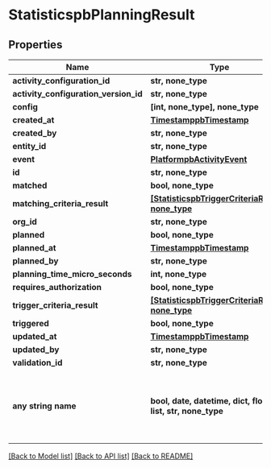# StatisticspbPlanningResult


## Properties
Name | Type | Description | Notes
------------ | ------------- | ------------- | -------------
**activity_configuration_id** | **str, none_type** |  | [optional] 
**activity_configuration_version_id** | **str, none_type** |  | [optional] 
**config** | **[int, none_type], none_type** |  | [optional] 
**created_at** | [**TimestamppbTimestamp**](TimestamppbTimestamp.md) |  | [optional] 
**created_by** | **str, none_type** |  | [optional] 
**entity_id** | **str, none_type** |  | [optional] 
**event** | [**PlatformpbActivityEvent**](PlatformpbActivityEvent.md) |  | [optional] 
**id** | **str, none_type** |  | [optional] 
**matched** | **bool, none_type** |  | [optional] 
**matching_criteria_result** | [**[StatisticspbTriggerCriteriaResult], none_type**](StatisticspbTriggerCriteriaResult.md) |  | [optional] 
**org_id** | **str, none_type** |  | [optional] 
**planned** | **bool, none_type** |  | [optional] 
**planned_at** | [**TimestamppbTimestamp**](TimestamppbTimestamp.md) |  | [optional] 
**planned_by** | **str, none_type** |  | [optional] 
**planning_time_micro_seconds** | **int, none_type** |  | [optional] 
**requires_authorization** | **bool, none_type** |  | [optional] 
**trigger_criteria_result** | [**[StatisticspbTriggerCriteriaResult], none_type**](StatisticspbTriggerCriteriaResult.md) |  | [optional] 
**triggered** | **bool, none_type** |  | [optional] 
**updated_at** | [**TimestamppbTimestamp**](TimestamppbTimestamp.md) |  | [optional] 
**updated_by** | **str, none_type** |  | [optional] 
**validation_id** | **str, none_type** |  | [optional] 
**any string name** | **bool, date, datetime, dict, float, int, list, str, none_type** | any string name can be used but the value must be the correct type | [optional]

[[Back to Model list]](../README.md#documentation-for-models) [[Back to API list]](../README.md#documentation-for-api-endpoints) [[Back to README]](../README.md)


